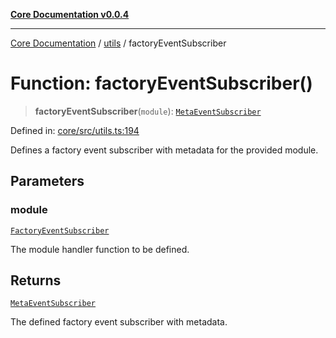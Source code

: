 [**Core Documentation v0.0.4**](../../README.md)

***

[Core Documentation](../../modules.md) / [utils](../README.md) / factoryEventSubscriber

# Function: factoryEventSubscriber()

> **factoryEventSubscriber**(`module`): [`MetaEventSubscriber`](../../declarations/interfaces/MetaEventSubscriber.md)

Defined in: [core/src/utils.ts:194](https://github.com/stonemjs/core/blob/e4675fc5d1a8e120fdb4d54e226a2496fdda3681/src/utils.ts#L194)

Defines a factory event subscriber with metadata for the provided module.

## Parameters

### module

[`FactoryEventSubscriber`](../../declarations/type-aliases/FactoryEventSubscriber.md)

The module handler function to be defined.

## Returns

[`MetaEventSubscriber`](../../declarations/interfaces/MetaEventSubscriber.md)

The defined factory event subscriber with metadata.
